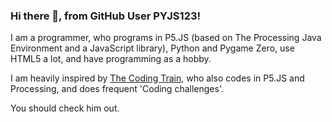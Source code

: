 ### Hi there 👋, from GitHub User PYJS123!

<!--
**PYJS123/PYJS123** is a ✨ _special_ ✨ repository because its `README.md` (this file) appears on your GitHub profile.

Here are some ideas to get you started:

- 🔭 I’m currently working on ...
- 🌱 I’m currently learning ...
- 👯 I’m looking to collaborate on ...
- 🤔 I’m looking for help with ...
- 💬 Ask me about ...
- 📫 How to reach me: ...
- 😄 Pronouns: ...
- ⚡ Fun fact: ...
-->

I am a programmer, who programs in P5.JS (based on The Processing Java Environment and a JavaScript library), Python and Pygame Zero, use HTML5 a lot, and have programming as a hobby.

I am heavily inspired by [The Coding Train](https://www.youtube.com/user/shiffman), who also codes in P5.JS and Processing, and does frequent 'Coding challenges'.

You should check him out.

